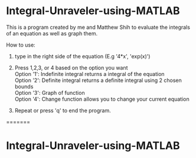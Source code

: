 # Integral-Unraveler-using-MATLAB

This is a program created by me and Matthew Shih to evaluate the integrals of an equation as well as graph them.

How to use:

1. type in the right side of the equation (E.g '4*x', 'exp(x)')

2. Press 1,2,3, or 4 based on the option you want <br /> 
   Option '1': Indefinite integral returns a integral of the equation <br />
   Option '2': Definite integral returns a definite integral using 2 chosen bounds <br />
   Option '3': Graph of function <br />
   Option '4': Change function allows you to change your current equation <br />

3. Repeat or press 'q' to end the program.
  
=======
# Integral-Unraveler-using-MATLAB
